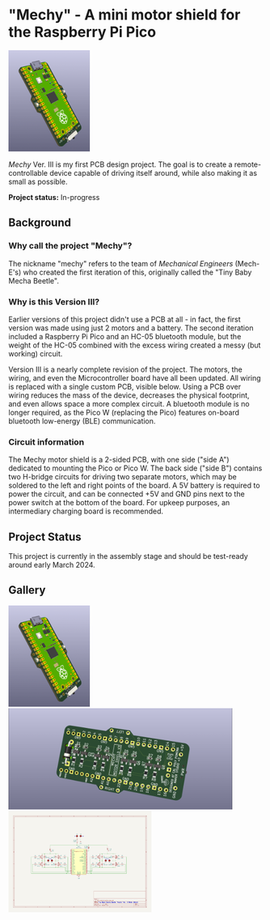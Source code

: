 # "Mechy" - A mini motor shield for the Raspberry Pi Pico
<a href="../images/mechy_top.png" target="_blank"><img src="../images/mechy_top.png" height="200px"></a>

*Mechy* Ver. III is my first PCB design project. The goal is to create a remote-controllable device capable of driving itself around, while also making it as small as possible.

**Project status:** In-progress

## Background
### Why call the project "Mechy"?
The nickname "mechy" refers to the team of *Mechanical Engineers* (Mech-E's) who created the first iteration of this, originally called the "Tiny Baby Mecha Beetle".

### Why is this Version III?
Earlier versions of this project didn't use a PCB at all - in fact, the first version was made using just 2 motors and a battery. The second iteration included a Raspberry Pi Pico and an HC-05 bluetooth module, but the weight of the HC-05 combined with the excess wiring created a messy (but working) circuit.

Version III is a nearly complete revision of the project. The motors, the wiring, and even the Microcontroller board have all been updated. All wiring is replaced with a single custom PCB, visible below. Using a PCB over wiring reduces the mass of the device, decreases the physical footprint, and even allows space a more complex circuit. A bluetooth module is no longer required, as the Pico W (replacing the Pico) features on-board bluetooth low-energy (BLE) communication.

### Circuit information
The Mechy motor shield is a 2-sided PCB, with one side ("side A") dedicated to mounting the Pico or Pico W. The back side ("side B") contains two H-bridge circuits for driving two separate motors, which may be soldered to the left and right points of the board. A 5V battery is required to power the circuit, and can be connected +5V and GND pins next to the power switch at the bottom of the board. For upkeep purposes, an intermediary charging board is recommended.

## Project Status
This project is currently in the assembly stage and should be test-ready around early March 2024.

## Gallery


<a href="../images/mechy_top.png" target="_blank"><img src="../images/mechy_top.png" height="200px"></a>
<a href="../images/mechy_bottom.png" target="_blank"><img src="../images/mechy_bottom.png" height="200px"></a>
<a href="../images/mechy_schem.png" target="_blank"><img src="../images/mechy_schem.png" height="200px"></a>
